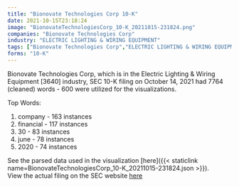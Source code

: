 ```yaml
---
title: "Bionovate Technologies Corp 10-K"
date: 2021-10-15T23:18:24
image: "BionovateTechnologiesCorp_10-K_20211015-231824.png"
companies: "Bionovate Technologies Corp"
industry: "ELECTRIC LIGHTING & WIRING EQUIPMENT"
tags: ["Bionovate Technologies Corp","ELECTRIC LIGHTING & WIRING EQUIPMENT","10-14-2021","10-K"]
forms: "10-K"
---
```

Bionovate Technologies Corp, which is in the Electric Lighting & Wiring Equipment [3640] industry, SEC 10-K filing on October 14, 2021 had 7764 (cleaned) words - 600 were utilized for the visualizations.

Top Words:
1. company - 163 instances
2. financial - 117 instances
3. 30 - 83 instances
4. june - 78 instances
5. 2020 - 74 instances


See the parsed data used in the visualization [here]({{< staticlink name=BionovateTechnologiesCorp_10-K_20211015-231824.json >}}).  
View the actual filing on the SEC website [here](https://www.sec.gov/Archives/edgar/data/1575420/0001640334-21-002564.txt)